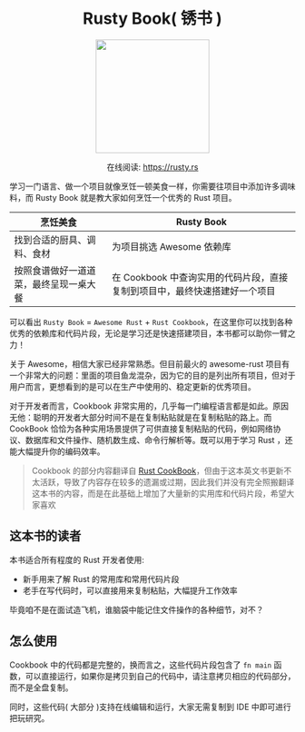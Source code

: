 <h1 align="center">Rusty Book( 锈书 )</h1>

<div align="center">
    <img height="200px" src="https://github.com/sunface/rust-cookbook/blob/main/assets/banner1.png?raw=true">
</div>
   
<div align="center">

    
在线阅读: https://rusty.rs
</div>

学习一门语言、做一个项目就像烹饪一顿美食一样，你需要往项目中添加许多调味料，而 Rusty Book 就是教大家如何烹饪一个优秀的 Rust 项目。

| 烹饪美食 | Rusty Book |
| --- | --- |
| 找到合适的厨具、调料、食材 | 为项目挑选 Awesome 依赖库 |
| 按照食谱做好一道道菜，最终呈现一桌大餐 | 在 Cookbook 中查询实用的代码片段，直接复制到项目中，最终快速搭建好一个项目 | 

可以看出 `Rusty Book` = `Awesome Rust` + `Rust Cookbook`，在这里你可以找到各种优秀的依赖库和代码片段，无论是学习还是快速搭建项目，本书都可以助你一臂之力！

关于 Awesome，相信大家已经非常熟悉。但目前最火的 awesome-rust 项目有一个非常大的问题：里面的项目鱼龙混杂，因为它的目的是列出所有项目，但对于用户而言，更想看到的是可以在生产中使用的、稳定更新的优秀项目。

对于开发者而言，Cookbook 非常实用的，几乎每一门编程语言都是如此。原因无他：聪明的开发者大部分时间不是在复制粘贴就是在复制粘贴的路上。而 CookBook 恰恰为各种实用场景提供了可供直接复制粘贴的代码，例如网络协议、数据库和文件操作、随机数生成、命令行解析等。既可以用于学习 Rust ，还能大幅提升你的编码效率。

> Cookbook 的部分内容翻译自 [Rust CookBook](https://rust-lang-nursery.github.io/rust-cookbook/intro.html)，但由于这本英文书更新不太活跃，导致了内容存在较多的遗漏或过期，因此我们并没有完全照搬翻译这本书的内容，而是在此基础上增加了大量新的实用库和代码片段，希望大家喜欢


## 这本书的读者
本书适合所有程度的 Rust 开发者使用:

- 新手用来了解 Rust 的常用库和常用代码片段
- 老手在写代码时，可以直接用来复制粘贴，大幅提升工作效率

毕竟咱不是在面试造飞机，谁脑袋中能记住文件操作的各种细节，对不？

## 怎么使用

Cookbook 中的代码都是完整的，换而言之，这些代码片段包含了 `fn main` 函数，可以直接运行，如果你是拷贝到自己的代码中，请注意拷贝相应的代码部分，而不是全盘复制。

同时，这些代码( 大部分 )支持在线编辑和运行，大家无需复制到 IDE 中即可进行把玩研究。



